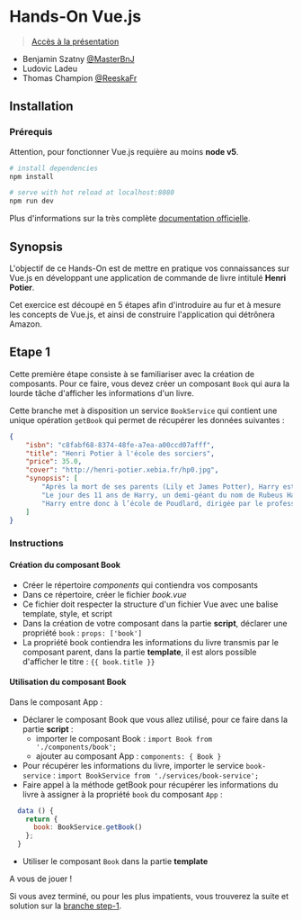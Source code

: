 # Hands-On Vue.js

> [Accès à la présentation](https://docs.google.com/a/xebia.fr/presentation/d/1z3OnbRF8KcZCaJf7638-4XF4_H853x9aqcfIVGQJXlE/edit?usp=sharing)

- Benjamin Szatny [@MasterBnJ](https://twitter.com/MasterBnJ)
- Ludovic Ladeu
- Thomas Champion [@ReeskaFr](https://twitter.com/ReeskaFr)

## Installation

### Prérequis

Attention, pour fonctionner Vue.js requière au moins **node v5**.

``` bash
# install dependencies
npm install

# serve with hot reload at localhost:8080
npm run dev
```

Plus d'informations sur la très complète [documentation officielle](https://vuejs.org/v2/guide/).

## Synopsis

L'objectif de ce Hands-On est de mettre en pratique vos connaissances sur Vue.js en 
développant une application de commande de livre intitulé **Henri Potier**.

Cet exercice est découpé en 5 étapes afin d'introduire au fur et à mesure les concepts 
de Vue.js, et ainsi de construire l'application qui détrônera Amazon.

## Etape 1

Cette première étape consiste à se familiariser avec la création de composants.
Pour ce faire, vous devez créer un composant `Book` qui aura la lourde tâche d'afficher les informations d'un livre.

Cette branche met à disposition un service `BookService` qui contient une unique opération `getBook` qui permet de récupérer les données suivantes :

```json
{
    "isbn": "c8fabf68-8374-48fe-a7ea-a00ccd07afff",
    "title": "Henri Potier à l'école des sorciers",
    "price": 35.0,
    "cover": "http://henri-potier.xebia.fr/hp0.jpg",
    "synopsis": [
        "Après la mort de ses parents (Lily et James Potter), Harry est recueilli par sa tante Pétunia (la sœur de Lily) et son oncle Vernon à l'âge d'un an. Ces derniers, animés depuis toujours d'une haine féroce envers les parents du garçon qu'ils qualifient de gens « bizarres », voire de « monstres », traitent froidement leur neveu et demeurent indifférents aux humiliations que leur fils Dudley lui fait subir. Harry ignore tout de l'histoire de ses parents, si ce n'est qu'ils ont été tués dans un accident de voiture",
        "Le jour des 11 ans de Harry, un demi-géant du nom de Rubeus Hagrid vient le chercher pour l’emmener à Poudlard, une école de sorcellerie, où il est inscrit depuis sa naissance et attendu pour la prochaine rentrée. Hagrid lui révèle alors qu’il a toujours été un sorcier, tout comme l'étaient ses parents, tués en réalité par le plus puissant mage noir du monde de la sorcellerie, Voldemort (surnommé « Celui-Dont-On-Ne-Doit-Pas-Prononcer-Le-Nom »), après qu'ils ont refusé de se joindre à lui. Ce serait Harry lui-même, alors qu'il n'était encore qu'un bébé, qui aurait fait ricocher le sortilège que Voldemort lui destinait, neutralisant ses pouvoirs et le réduisant à l'état de créature quasi-insignifiante. Le fait d'avoir vécu son enfance chez son oncle et sa tante dépourvus de pouvoirs magiques lui a donc permis de grandir à l'abri de la notoriété qu'il a dans le monde des sorciers.",
        "Harry entre donc à l’école de Poudlard, dirigée par le professeur Albus Dumbledore. Il est envoyé dans la maison Gryffondor par le « choixpeau ». Il y fait la connaissance de Ron Weasley et Hermione Granger, qui deviendront ses complices. Par ailleurs, Harry intègre rapidement l'équipe de Quidditch de sa maison, un sport collectif très populaire chez les sorciers se pratiquant sur des balais volants. Harry connaît probablement la plus heureuse année de sa vie, mais également la plus périlleuse, car Voldemort n'a pas totalement disparu et semble bien décidé à reprendre forme humaine."
    ]
}
```

### Instructions

#### Création du composant Book

* Créer le répertoire *components* qui contiendra vos composants
* Dans ce répertoire, créer le fichier *book.vue* 
* Ce fichier doit respecter la structure d'un fichier Vue avec une balise template, style, et script
* Dans la création de votre composant dans la partie **script**, déclarer une propriété `book` : `props: ['book']`
* La propriété book contiendra les informations du livre transmis par le composant parent, dans la partie **template**, il est alors possible d'afficher le titre : `{{ book.title }}`

#### Utilisation du composant Book

Dans le composant App :

* Déclarer le composant Book que vous allez utilisé, pour ce faire dans la partie **script** : 
  * importer le composant Book : `import Book from './components/book';`
  * ajouter au composant App : `components: { Book }`
* Pour récupérer les informations du livre, importer le service `book-service` : `import BookService from './services/book-service';`
* Faire appel à la méthode getBook pour récupérer les informations du livre à assigner à la propriété `book` du composant `App` :
```javascript
  data () {
    return {
      book: BookService.getBook()
    };
  }
```
* Utiliser le composant `Book` dans la partie **template** 

A vous de jouer !

Si vous avez terminé, ou pour les plus impatients, vous trouverez la suite et solution sur la [branche step-1](https://github.com/Reeska/slot-vue2/tree/step-1).
